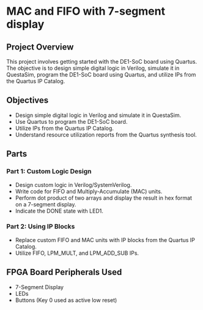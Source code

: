 # MAC and FIFO with 7-segment display

## Project Overview
This project involves getting started with the DE1-SoC board using Quartus. The objective is to design simple digital logic in Verilog, simulate it in QuestaSim, program the DE1-SoC board using Quartus, and utilize IPs from the Quartus IP Catalog.

## Objectives
- Design simple digital logic in Verilog and simulate it in QuestaSim.
- Use Quartus to program the DE1-SoC board.
- Utilize IPs from the Quartus IP Catalog.
- Understand resource utilization reports from the Quartus synthesis tool.

## Parts
### Part 1: Custom Logic Design
- Design custom logic in Verilog/SystemVerilog.
- Write code for FIFO and Multiply-Accumulate (MAC) units.
- Perform dot product of two arrays and display the result in hex format on a 7-segment display.
- Indicate the DONE state with LED1.

### Part 2: Using IP Blocks
- Replace custom FIFO and MAC units with IP blocks from the Quartus IP Catalog.
- Utilize FIFO, LPM_MULT, and LPM_ADD_SUB IPs.

## FPGA Board Peripherals Used
- 7-Segment Display
- LEDs
- Buttons (Key 0 used as active low reset)

